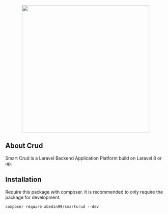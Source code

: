 <p align="center"><a href="https://laravel.com" target="_blank"><img src="https://raw.githubusercontent.com/laravel/art/master/logo-lockup/5%20SVG/2%20CMYK/1%20Full%20Color/laravel-logolockup-cmyk-red.svg" width="400"></a></p>

## About Crud

Smart Crud is a Laravel Backend Application Platform build on Laravel 8 or up.

## Installation

Require this package with composer. It is recommended to only require the package for development.

```shell
composer require abedin99/smartcrud --dev
```
